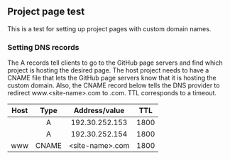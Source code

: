 ## Project page test

This is a test for setting up project pages with custom domain names.

### Setting DNS records
The A records tell clients to go to the GitHub page servers and find which project is hosting the desired page. The host project needs to have a CNAME file that lets the GitHub page servers know that it is hosting the custom domain. Also, the CNAME record below tells the DNS provider to redirect www.&lt;site-name&gt;.com to <site-name>.com. TTL corresponds to a timeout.

| Host |  Type |     Address/value     |  TTL |
|:----:|:-----:|:---------------------:|:----:|
|      |   A   |     192.30.252.153    | 1800 |
|      |   A   |     192.30.252.154    | 1800 |
|  www | CNAME | &lt;site-name&gt;.com | 1800 |
